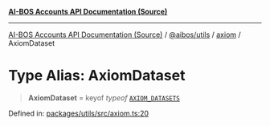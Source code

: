 [**AI-BOS Accounts API Documentation (Source)**](../../../../README.md)

***

[AI-BOS Accounts API Documentation (Source)](../../../../README.md) / [@aibos/utils](../../README.md) / [axiom](../README.md) / AxiomDataset

# Type Alias: AxiomDataset

> **AxiomDataset** = keyof *typeof* [`AXIOM_DATASETS`](../variables/AXIOM_DATASETS.md)

Defined in: [packages/utils/src/axiom.ts:20](https://github.com/pohlai88/accounts/blob/48103fb36d28b2b9bfb33472b6de2f719773cde9/packages/utils/src/axiom.ts#L20)
